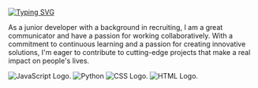 <a href="https://git.io/typing-svg"><img src="https://readme-typing-svg.demolab.com?font=Cinzel&pause=5000&color=000000&center=true&vCenter=true&multiline=true&width=435&lines=McKinley+Dickerson" alt="Typing SVG" /></a>


As a junior developer with a background in recruiting, I am a great communicator and have a passion for working collaboratively. With a commitment to continuous learning and a passion for creating innovative solutions, I'm eager to contribute to cutting-edge projects that make a real impact on people's lives.

![JavaScript Logo.](https://img.shields.io/badge/JavaScript-F7DF1E?style=for-the-badge&logo=javascript&logoColor=black "JS Logo")
![Python](https://img.shields.io/badge/Python-14354C?style=for-the-badge&logo=python&logoColor=white)
![CSS Logo.](https://img.shields.io/badge/CSS-239120?&style=for-the-badge&logo=css3&logoColor=white "CSS Logo")
![HTML Logo.](https://img.shields.io/badge/HTML5-E34F26?style=for-the-badge&logo=html5&logoColor=white "HTML Logo")

<!--
**redroguea1/redroguea1** is a ✨ _special_ ✨ repository because its `README.md` (this file) appears on your GitHub profile.

Here are some ideas to get you started:

- 🔭 I’m currently working on ...
- 🌱 I’m currently learning ...
- 👯 I’m looking to collaborate on ...
- 🤔 I’m looking for help with ...
- 💬 Ask me about ...
- 📫 How to reach me: ...
- 😄 Pronouns: ...
- ⚡ Fun fact: ...
-->



